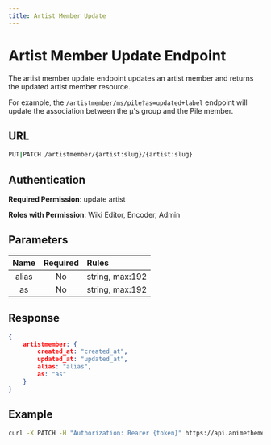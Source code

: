 ```yaml
---
title: Artist Member Update
---
```


# Artist Member Update Endpoint

The artist member update endpoint updates an artist member and returns the updated artist member resource.

For example, the `/artistmember/ms/pile?as=updated+label` endpoint will update the association between the μ's group and the Pile member.

## URL

```sh
PUT|PATCH /artistmember/{artist:slug}/{artist:slug}
```

## Authentication

**Required Permission**: update artist

**Roles with Permission**: Wiki Editor, Encoder, Admin

## Parameters

| Name        | Required | Rules           |
| :---------: | :------: | :-------------- |
| alias       | No       | string, max:192 |
| as          | No       | string, max:192 |

## Response

```json
{
    artistmember: {
        created_at: "created_at",
        updated_at: "updated_at",
        alias: "alias",
        as: "as"
    }
}
```

## Example

```bash
curl -X PATCH -H "Authorization: Bearer {token}" https://api.animethemes.moe/artistmember/
```
